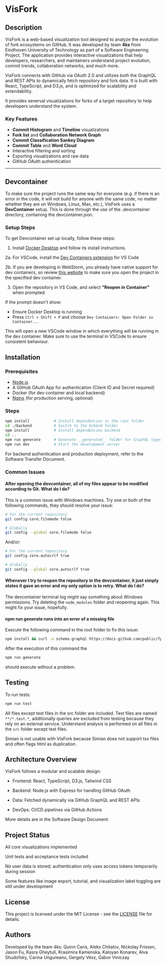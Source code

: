 # VisFork

## Description

VisFork is a web-based visualization tool designed to analyze the evolution of fork ecosystems on GitHub. It was developed by team **4ks** from Eindhoven University of Technology as part of a Software Engineering Project. The application provides interactive visualizations that help developers, researchers, and maintainers understand project evolution, commit trends, collaboration networks, and much more.

VisFork connects with GitHub via OAuth 2.0 and utilizes both the GraphQL and REST APIs to dynamically fetch repository and fork data. It is built with React, TypeScript, and D3.js, and is optimized for scalability and extendability.

It provides severval visualizations for forks of a target repository to help developers understand the system.

### Key Features

- **Commit Histogram** and **Timeline** visualizations
- **Fork list** and **Collaboration Network Graph**
- **Commit Classification Sankey Diagram**
- **Commit Table** and **Word Cloud**
- Interactive filtering and sorting
- Exporting visualizations and raw data
- GitHub OAuth authentication

---

## Devcontainer
To make sure the project runs the same way for everyone (e.g. if there is an error in the code, it will not build for anyone with the same code, no matter whether they are on Windows, Linux, Max, etc.), VisFork uses a **DevContainer** setup. This is done through the use of the .devcontainer directory, containing the devcontainer.json.

### Setup Steps

To get Devcontainer set up locally, follow these steps: 

1. Install [Docker Desktop](https://www.docker.com/products/docker-desktop) and follow its install instructions.

2a. For VSCode, install the [Dev Containers extension](https://marketplace.visualstudio.com/items?itemName=ms-vscode-remote.remote-containers) for VS Code

2b. If you are developing in WebStorm, you already have native support for dev containers, so review [this website](https://www.jetbrains.com/help/webstorm/start-dev-container-inside-ide.html) to make sure you open the project in the specified dev container.


3. Open the repository in VS Code, and select **"Reopen in Container"** when prompted

If the prompt doesn't show:
- Ensure Docker Desktop is running
- Press `Ctrl + Shift + P` and choose `Dev Containers: Open Folder in Container...`

This will open a new VSCode window in which everything will be running in the dev container. Make sure to use the terminal in VSCode to ensure consistent behaviour. 
## Installation
### Prerequisites

- [Node.js](https://nodejs.org/en)
- A GitHub OAuth App for authentication (Client ID and Secret required)
- Docker (for dev container and local backend)
- [Nginx](https://www.nginx.com/) (for production serving, optional)


### Steps

```bash
npm install           # Install dependencies in the root folder
cd ./backend          # Switch to the bckend folder
npm install           # Install dependencies backend
cd ..
npm run generate      # Generate __generated__ folder for GraphQL types
npm run dev           # Start the development server
```
For backend authentication and production deployment, refer to the Software Transfer Document.


### Common Issues
#### After opening the devcontainer, all of my files appear to be modified according to Git. What do I do?
This is a common issue with Windows machines. Try one or both of the following commands, they should resolve your issue:

```bash
# For the current repository
git config core.filemode false   

# Globally
git config --global core.filemode false
```

And/or:

```bash
# For the current repository
git config core.autocrlf true  

# Globally
git config --global core.autocrlf true
```

#### Whenever I try to reopen the repository in the devcontainer, it just simply states it gave an error and my only option is to retry. What do I do?
The devcontainer terminal log might say something about Windows permissions. Try deleting the `node_modules` folder and reopening again. This might fix your issue, hopefully.

#### npm run generate runs into an error of a missing file
Execute the following command in the root folder to fix this issue: 
```bash
npm install && curl -o schema.graphql https://docs.github.com/public/fpt/schema.docs.graphql && curl https://raw.githubusercontent.com/github/rest-api-description/main/descriptions/api.github.com/api.github.com.2022-11-28.yaml -L -o openapi-schema.yaml

```
After the execution of this command the 
```bash 
npm run generate
``` 
should execute without a problem.


## Testing
To run tests:
```bash 
npm run test
```
All files except test files in the src folder are included. Test files are named ```**/*.test.*```, additionally queries are excluded from testing because they rely on an external service. Understand analysis is performed on all files in the ``src`` folder except test files.

Simian is not usable with VisFork because Simian does not support tsx files and often flags html as duplication.

## Architecture Overview
VisFork follows a modular and scalable design:

- Frontend: React, TypeScript, D3.js, Tailwind CSS

- Backend: Node.js with Express for handling GitHub OAuth

- Data: Fetched dynamically via GitHub GraphQL and REST APIs

- DevOps: CI/CD pipelines via GitHub Actions

More details are in the Software Design Document.

## Project Status
 All core visualizations implemented

 Unit tests and acceptance tests included

 No user data is stored; authentication only uses access tokens temporarily during session

 Some features like image export, tutorial, and visualization label toggling are still under development

## License
This project is licensed under the MIT License - see the [LICENSE](README.md) file for details.

## Authors
Developed by the team 4ks: Quinn Caris, Aleks Chitalov, Nickolay Frissen, Jason Fu, Kasra Gheytuli, Krasimira Kamenska, Kaloyan Konarev, Alva Shudofsky, Carina Ungureanu, Gergely Vész, Gábor Viniczay
